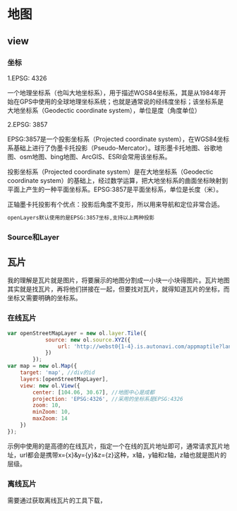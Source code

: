 # 地图

## view

### 坐标

1.EPSG: 4326

一个地理坐标系（也叫大地坐标系），用于描述WGS84坐标系，其是从1984年开始在GPS中使用的全球地理坐标系统；也就是通常说的经纬度坐标；该坐标系是大地坐标系（Geodectic coordinate system），单位是度（角度单位）

2.EPSG: 3857

EPSG:3857是一个投影坐标系（Projected coordinate system），在WGS84坐标系基础上进行了伪墨卡托投影（Pseudo-Mercator）。球形墨卡托地图、谷歌地图、osm地图、bing地图、ArcGIS、ESRI会常用该坐标系。

投影坐标系（Projected coordinate system）是在大地坐标系（Geodectic coordinate system）的基础上，经过数学运算，把大地坐标系的曲面坐标映射到平面上产生的一种平面坐标系。EPSG:3857是平面坐标系，单位是长度（米）。

正轴墨卡托投影有个优点：投影后角度不变形，所以用来导航和定位非常合适。

```html
openLayers默认使用的是EPSG:3857坐标,支持以上两种投影
```

### Source和Layer

## 瓦片

我的理解是瓦片就是图片，将要展示的地图分割成一小块一小块得图片。瓦片地图其实就是找瓦片，再将他们拼接在一起，但要找对瓦片，就得知道瓦片的坐标，而坐标又需要明确的坐标系。

### 在线瓦片

```js
var openStreetMapLayer = new ol.layer.Tile({
            source: new ol.source.XYZ({
                url: 'http://webst0{1-4}.is.autonavi.com/appmaptile?lang=zh_cn&size=1&scale=1&style=7&x={x}&y={y}&z={z}'
            })
        });
var map = new ol.Map({
    target: 'map', //div的id
    layers:[openStreetMapLayer],
    view: new ol.View({
        center: [104.06, 30.67], //地图中心是成都
        projection: 'EPSG:4326', //采用的坐标系是EPSG:4326
        zoom: 10,
        minZoom: 10,
        maxZoom: 14
    })
});
```

示例中使用的是高德的在线瓦片，指定一个在线的瓦片地址即可，通常请求瓦片地址，url都会是携带x={x}&y={y}&z={z}这种，x轴，y轴和z轴，z轴也就是图片的层级。

### 离线瓦片

需要通过获取离线瓦片的工具下载，